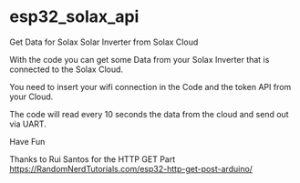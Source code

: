 # esp32_solax_api
Get Data for Solax Solar Inverter from Solax Cloud 

With the code you can get some Data from your Solax Inverter that is connected to the Solax Cloud.

You need to insert your wifi connection in the Code and the token API from your Cloud.

The code will read every 10 seconds the data from the cloud and send out via UART.

Have Fun

Thanks to Rui Santos for the HTTP GET Part
https://RandomNerdTutorials.com/esp32-http-get-post-arduino/
